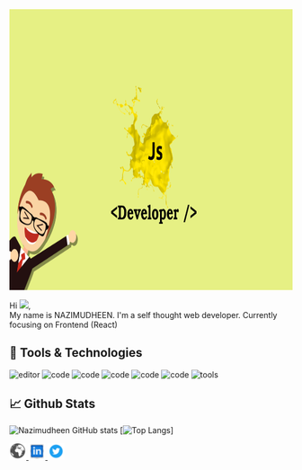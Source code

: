<img src="https://github.com/NAZIMUDHEEN267/NAZIMUDHEEN267/blob/main/github.png" height="500" width="100%"/>

Hi <img src="https://raw.githubusercontent.com/MartinHeinz/MartinHeinz/master/wave.gif" width="30px">,
<br />
My name is NAZIMUDHEEN. I'm a self thought web developer. Currently focusing on Frontend (React)




## 🔧 Tools & Technologies

![editor](https://img.shields.io/badge/Editor-code-yellow)
![code](https://img.shields.io/badge/code-html-yellow)
![code](https://img.shields.io/badge/code-css-yellow)
![code](https://img.shields.io/badge/code-javascript-yellow)
![code](https://img.shields.io/badge/code-react-yellow)
![code](https://img.shields.io/badge/code-scss-yellow)
![tools](https://img.shields.io/badge/tools-github-yellow) 



## 📈 Github Stats



![Nazimudheen GitHub stats](https://github-readme-stats.vercel.app/api?username=nazimudheen267&theme=flag-india&show_icons=true)
[![Top Langs](https://github-readme-stats.vercel.app/api/top-langs/?username=nazimudheen267&theme=flag-india&layout=compact)]

<a href="https://nazimudheenti-portfolio.netlify.app">
 <img src="https://github.com/NAZIMUDHEEN267/NAZIMUDHEEN267/blob/main/globe.png" alt="portfolio.png" width="30" />
</a>

<a href="https://www.linkedin.com/in/nazimudheen-ti-405a341b1/?originalSubdomain=in">
 <img src="https://github.com/NAZIMUDHEEN267/NAZIMUDHEEN267/blob/main/linkedin.png" alt="linkedin.png" width="30" />
</a>

<a href="https://twitter.com/nazimudheent">
 <img src="https://github.com/NAZIMUDHEEN267/NAZIMUDHEEN267/blob/main/twitter.png" alt="twitter.png" width="30" />
</a>

